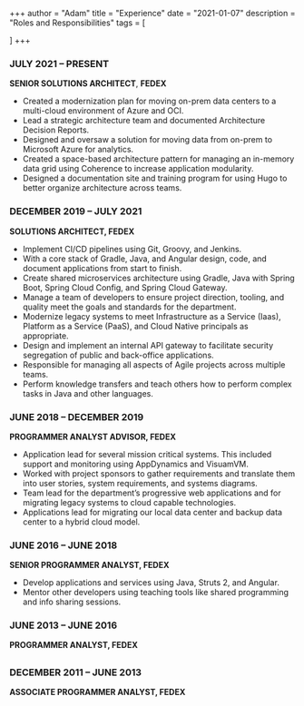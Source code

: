 +++
author = "Adam"
title = "Experience"
date = "2021-01-07"
description = "Roles and Responsibilities"
tags = [
    
]
+++

### **JULY 2021 – PRESENT**  

**SENIOR SOLUTIONS ARCHITECT**, **FEDEX**  
- Created a modernization plan for moving on-prem data centers to a multi-cloud environment of Azure and OCI.  
- Lead a strategic architecture team and documented Architecture Decision Reports.  
- Designed and oversaw a solution for moving data from on-prem to Microsoft Azure for analytics.  
- Created a space-based architecture pattern for managing an in-memory data grid using Coherence to increase application modularity.  
- Designed a documentation site and training program for using Hugo to better organize architecture across teams.  

### **DECEMBER 2019 – JULY 2021**  
**SOLUTIONS ARCHITECT, FEDEX**  
- Implement CI/CD pipelines using Git, Groovy, and Jenkins.  
- With a core stack of Gradle, Java, and Angular design, code, and document applications from start to finish.  
- Create shared microservices architecture using Gradle, Java with Spring Boot, Spring Cloud Config, and Spring Cloud Gateway.   
- Manage a team of developers to ensure project direction, tooling, and quality meet the goals and standards for the department.  
- Modernize legacy systems to meet Infrastructure as a Service (Iaas), Platform as a Service (PaaS), and Cloud Native principals as appropriate.  
- Design and implement an internal API gateway to facilitate security segregation of public and back-office applications.  
- Responsible for managing all aspects of Agile projects across multiple teams.  
- Perform knowledge transfers and teach others how to perform complex tasks in Java and other languages.  
###  
### **JUNE 2018 – DECEMBER 2019**  
**PROGRAMMER ANALYST ADVISOR, FEDEX**  
- Application lead for several mission critical systems.  This included support and monitoring using AppDynamics and VisuamVM.   
- Worked with project sponsors to gather requirements and translate them into user stories, system requirements, and systems diagrams.  
- Team lead for the department’s progressive web applications and for migrating legacy systems to cloud capable technologies.  
- Applications lead for migrating our local data center and backup data center to a hybrid cloud model.  

###  
### **JUNE 2016 – JUNE 2018**  
**SENIOR PROGRAMMER ANALYST, FEDEX**  
- Develop applications and services using Java, Struts 2, and Angular.  
- Mentor other developers using teaching tools like shared programming and info sharing sessions.  

### **JUNE 2013 – JUNE 2016**  
**PROGRAMMER ANALYST, FEDEX**  
##  
### **DECEMBER 2011 – JUNE 2013**  
**ASSOCIATE PROGRAMMER ANALYST, FEDEX**   
